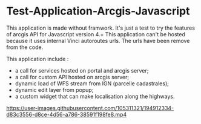 # Test-Application-Arcgis-Javascript


This application is made without framwork. It's just a test to try the features of arcgis API for Javascript version 4.+
This application can't be hosted because it uses internal Vinci autoroutes urls. The urls have been remove from the code.

This application include  :
- a call for services hosted on portal and arcgis server;
- a call for custom API hosted on arcgis server;
- dynamic load of WFS stream from IGN (parcelle cadastrales);
- dynamic edit layer from popup;
- a custom widget that can make localisation along the highways.

https://user-images.githubusercontent.com/105311321/194912334-d83c3556-d8ce-4d56-a786-38591f198fe8.mp4

